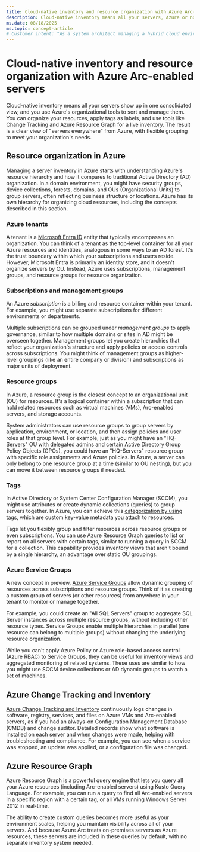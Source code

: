 ```yaml
---
title: Cloud-native inventory and resource organization with Azure Arc-enabled servers
description: Cloud-native inventory means all your servers, Azure or not, show up in one consolidated view, and you use Azure's organizational tools to sort and manage them.
ms.date: 08/18/2025
ms.topic: concept-article
# Customer intent: "As a system architect managing a hybrid cloud environment, I want to understand Azure's hierarchy for organizing cloud resources and how to use Azure to manage my hybrid server organization."
---
```


# Cloud-native inventory and resource organization with Azure Arc-enabled servers

Cloud-native inventory means all your servers show up in one consolidated view, and you use Azure's organizational tools to sort and manage them. You can organize your resources, apply tags as labels, and use tools like Change Tracking and Azure Resource Graph for a live inventory. The result is a clear view of "servers everywhere" from Azure, with flexible grouping to meet your organization's needs.

## Resource organization in Azure

Managing a server inventory in Azure starts with understanding Azure's resource hierarchy and how it compares to traditional Active Directory (AD) organization. In a domain environment, you might have security groups, device collections, forests, domains, and OUs (Organizational Units) to group servers, often reflecting business structure or locations. Azure has its own hierarchy for organizing cloud resources, including the concepts described in this section.

### Azure tenants

A tenant is a [Microsoft Entra ID](/entra/fundamentals/whatis) entity that typically encompasses an organization. You can think of a tenant as the top-level container for all your Azure resources and identities, analogous in some ways to an AD forest. It's the trust boundary within which your subscriptions and users reside. However, Microsoft Entra is primarily an identity store, and it doesn't organize servers by OU. Instead, Azure uses subscriptions, management groups, and resource groups for resource organization.

### Subscriptions and management groups

An Azure *subscription* is a billing and resource container within your tenant. For example, you might use separate subscriptions for different environments or departments.

Multiple subscriptions can be grouped under *management groups* to apply governance, similar to how multiple domains or sites in AD might be overseen together. Management groups let you create hierarchies that reflect your organization's structure and apply policies or access controls across subscriptions. You might think of management groups as higher-level groupings (like an entire company or division) and subscriptions as major units of deployment.

### Resource groups

In Azure, a resource group is the closest concept to an organizational unit (OU) for resources. It's a logical container within a subscription that can hold related resources such as virtual machines (VMs), Arc-enabled servers, and storage accounts.

System administrators can use resource groups to group servers by application, environment, or location, and then assign policies and user roles at that group level. For example, just as you might have an "HQ-Servers" OU with delegated admins and certain Active Directory Group Policy Objects (GPOs), you could have an "HQ-Servers" resource group with specific role assignments and Azure policies. In Azure, a server can only belong to one resource group at a time (similar to OU nesting), but you can move it between resource groups if needed.

### Tags

In Active Directory or System Center Configuration Manager (SCCM), you might use attributes or create dynamic collections (queries) to group servers together. In Azure, you can achieve this [categorization by using tags](/azure/azure-resource-manager/management/tag-resources), which are custom key-value metadata you attach to resources.

Tags let you flexibly group and filter resources across resource groups or even subscriptions. You can use Azure Resource Graph queries to list or report on all servers with certain tags, similar to running a query in SCCM for a collection. This capability provides inventory views that aren't bound by a single hierarchy, an advantage over static OU groupings.

### Azure Service Groups

A new concept in preview, [Azure Service Groups](/azure/governance/service-groups/overview) allow dynamic grouping of resources across subscriptions and resource groups. Think of it as creating a custom group of servers (or other resources) from anywhere in your tenant to monitor or manage together.

For example, you could create an "All SQL Servers" group to aggregate SQL Server instances across multiple resource groups, without including other resource types. Service Groups enable multiple hierarchies in parallel (one resource can belong to multiple groups) without changing the underlying resource organization.

While you can't apply Azure Policy or Azure role-based access control (Azure RBAC) to Service Groups, they can be useful for inventory views and aggregated monitoring of related systems. These uses are similar to how you might use SCCM device collections or AD dynamic groups to watch a set of machines.

## Azure Change Tracking and Inventory

[Azure Change Tracking and Inventory](/azure/automation/change-tracking/overview-monitoring-agent) continuously logs changes in software, registry, services, and files on Azure VMs and Arc-enabled servers, as if you had an always-on Configuration Management Database (CMDB) and change auditor. Detailed records show what software is installed on each server and when changes were made, helping with troubleshooting and compliance. For example, you can see when a service was stopped, an update was applied, or a configuration file was changed.

## Azure Resource Graph

Azure Resource Graph is a powerful query engine that lets you query all your Azure resources (including Arc-enabled servers) using Kusto Query Language. For example, you can run a query to find all Arc-enabled servers in a specific region with a certain tag, or all VMs running Windows Server 2012 in real-time.

The ability to create custom queries becomes more useful as your environment scales, helping you maintain visibility across all of your servers. And because Azure Arc treats on-premises servers as Azure resources, these servers are included in these queries by default, with no separate inventory system needed.
